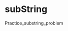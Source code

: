 # subString
Practice_substring_problem
<script src="//onlinegdb.com/embed/js/r1RpXFOpr?theme=dark"></script>
